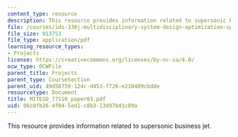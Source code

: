 ```yaml
---
content_type: resource
description: This resource provides information related to supersonic business jet.
file: /courses/ids-338j-multidisciplinary-system-design-optimization-spring-2010/06c8fb264f045ed1c8b313d97b41c89a_MITESD_77S10_paper03.pdf
file_size: 913753
file_type: application/pdf
learning_resource_types:
- Projects
license: https://creativecommons.org/licenses/by-nc-sa/4.0/
ocw_type: OCWFile
parent_title: Projects
parent_type: CourseSection
parent_uid: 49d58759-124c-d453-f726-e210489cbdde
resourcetype: Document
title: MITESD_77S10_paper03.pdf
uid: 06c8fb26-4f04-5ed1-c8b3-13d97b41c89a
---
```

This resource provides information related to supersonic business jet.